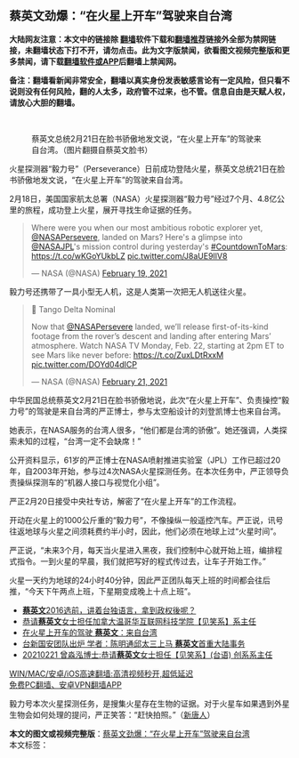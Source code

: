  <h2>蔡英文劲爆：“在火星上开车”驾驶来自台湾</h2> <p class="notice"><b>大陆网友注意：本文中的链接除 <a href="https://github.com/bannedbook/fanqiang" >翻墙</a>软件下载和<a href="https://github.com/killgcd/justmysocks/blob/master/README.md">翻墙推荐</a>链接外全部为禁网链接，未翻墙状态下打不开，请勿点击。此为文字版禁闻，欲看图文视频完整版和更多禁闻，请下载<a href="https://github.com/bannedbook/fanqiang">翻墙软件或APP</a>后翻墙上禁闻网。</p><p>备注：翻墙看新闻非常安全，翻墙以真实身份发表敏感言论有一定风险，但只看不说则没有任何风险，翻的人太多，政府管不过来，也不管。信息自由是天赋人权，请放心大胆的翻墙。</b></p>  <div class="entry"> <br /> <figure><a href="https://i1.wp.com/upload-images-bucket-v64rleca837do.s3.eu-west-1.amazonaws.com/wp-content/uploads/2021/02/22170916/151847254_10157320340871065_7553305470863209046_o-800x450-1.jpg?fit=800%2C450&#038;ssl=1" data-caption="蔡英文总统2月21日在脸书骄傲地发文说，“在火星上开车”的驾驶来自台湾。（图片翻摄自蔡英文脸书）"></a><figcaption class="wp-caption-text">蔡英文总统2月21日在脸书骄傲地发文说，“在火星上开车”的驾驶来自台湾。（图片翻摄自蔡英文脸书）</figcaption></figure> <p>火星探测器“毅力号”（Perseverance）日前成功登陆火星，蔡英文总统21日在脸书骄傲地发文说，“在火星上开车”的驾驶来自台湾。</p> <p>2月18日，美国国家航太总署（NASA）火星探测器“毅力号”经过7个月、4.8亿公里的旅程，成功登上火星，展开寻找生命证据的任务。</p> <blockquote class="twitter-tweet" data-width="550" data-dnt="true"> <p>Where were you when our most ambitious robotic explorer yet, <a href="https://twitter.com/NASAPersevere?ref_src=twsrc%5Etfw">@NASAPersevere</a>, landed on Mars? Here&#39;s a glimpse into <a href="https://twitter.com/NASAJPL?ref_src=twsrc%5Etfw">@NASAJPL</a>&#39;s mission control during yesterday&#39;s <a href="https://twitter.com/hashtag/CountdownToMars?src=hash&amp;ref_src=twsrc%5Etfw">#CountdownToMars</a>: <a href="https://t.co/wKGoYUkbLZ">https://t.co/wKGoYUkbLZ</a> <a href="https://t.co/J8aUE9IlV8">pic.twitter.com/J8aUE9IlV8</a></p> <p>&mdash; NASA (@NASA) <a href="https://twitter.com/NASA/status/1362819989942792196?ref_src=twsrc%5Etfw">February 19, 2021</a></p>  </blockquote> <p>毅力号还携带了一具小型无人机，这是人类第一次把无人机送往火星。</p> <blockquote class="twitter-tweet" data-width="550" data-dnt="true"> <p>📍 Tango Delta Nominal</p> <p>Now that <a href="https://twitter.com/NASAPersevere?ref_src=twsrc%5Etfw">@NASAPersevere</a> landed, we’ll release first-of-its-kind footage from the rover’s descent and landing after entering Mars’ atmosphere. Watch NASA TV Monday, Feb. 22, starting at 2pm ET to see Mars like never before: <a href="https://t.co/ZuxLDtRxxM">https://t.co/ZuxLDtRxxM</a> <a href="https://t.co/DOYd04dICP">pic.twitter.com/DOYd04dICP</a></p> <p>&mdash; NASA (@NASA) <a href="https://twitter.com/NASA/status/1363534955901579268?ref_src=twsrc%5Etfw">February 21, 2021</a></p>  </blockquote> <p>中华民国总统蔡英文2月21日在脸书骄傲地说，此次“在火星上开车”、负责操控“毅力号”的驾驶是来自台湾的严正博士，参与太空船设计的刘登凯博士也来自台湾。</p> <p>她表示，在NASA服务的台湾人很多，“他们都是台湾的骄傲”。她还强调，人类探索未知的过程，“台湾一定不会缺席！”</p> <p>公开资料显示，61岁的严正博士在NASA喷射推进实验室（JPL）工作已超过20年，自2003年开始，参与过4次NASA火星探测任务。在本次任务中，严正领导负责操纵探测车的“机器人接口与视觉化小组”。</p> <p>严正2月20日接受中央社专访，解密了“在火星上开车”的工作流程。</p>  <p>开动在火星上的1000公斤重的“毅力号”，不像操纵一般遥控汽车。严正说，讯号往返地球与火星之间须耗费约半小时，因此，他们必须在地球上过“火星时间”。</p> <p>严正说，“未来3个月，每天当火星进入黑夜，我们控制中心就开始上班，编排程式指令。一到火星的早晨，我们就把写好的程式传过去，让车子开始工作。”</p> <p>火星一天约为地球的24小时40分钟，因此严正团队每天上班的时间都会往后推，“今天下午两点上班，下星期变成晚上十点上班”。</p> <ul class='op-related-articles' title='相关阅读'> <li><a href='https://www.bannedbook.org/bnews/taiwannews/20210223/1491972.html' target='_blank'><b>蔡英文</b>2016选前，讲着台独语言，拿到政权後呢？</a></li> <li><a href='https://www.bannedbook.org/bnews/taiwannews/20210222/1491519.html' target='_blank'>恭请<b>蔡英文</b>女士担任加拿大温哥华互联网科技学院【见笑系】系主任</a></li> <li><a href='https://www.bannedbook.org/bnews/headline/20210221/1491366.html' target='_blank'>在火星上开车的驾驶 <b>蔡英文</b>：来自台湾</a></li> <li><a href='https://www.bannedbook.org/bnews/headline/20210221/1491362.html' target='_blank'>台新国安团队出炉 学者：陈明通邱太三上马 <b>蔡英文</b>首重大陆事务</a></li> <li><a href='https://www.bannedbook.org/bnews/taiwannews/20210221/1491326.html' target='_blank'>20210221 曾淼泓博士:恭请<b>蔡英文</b>女士担任【见笑系】(台语) 创系系主任</a></li> </ul> <p class="texttj"> <a href="https://github.com/bannedbook/fanqiang/wiki/V2ray%E6%9C%BA%E5%9C%BA" target="_blank">WIN/MAC/安卓/iOS高速翻墙:高清视频秒开,超低延迟</a><br/> <a href="https://github.com/bannedbook/fanqiang/wiki/%E7%A6%81%E9%97%BB%E7%BD%91%E5%AE%89%E5%8D%93%E7%BF%BB%E5%A2%99%E6%96%B0%E9%97%BBAPP" target="_blank">免费PC翻墙、安卓VPN翻墙APP</a></p><p>毅力号本次火星探测任务，是搜集火星存在生物的证据。对于火星车如果遇到外星生物会如何处理的提问，严正笑答：“赶快拍照。”（<span class='wp_keywordlink_affiliate'><a href="https://www.ntdtv.com/" title="新唐人">新唐人</a></span>）</p> <a name='sharetosocial'></a>       <div><b>本文的图文或视频完整版</b>：<a href='https://www.bannedbook.org/bnews/comments/20210223/1492013.html'>蔡英文劲爆：“在火星上开车”驾驶来自台湾</a></div>  </div><!--END ENTRY--> <div class="postfooter"> <div>本文标签：</div>  </div><!--END POSTFOOTER--> 